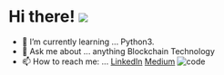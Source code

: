 # Hi there! ![](https://user-images.githubusercontent.com/92938717/181672429-fc2299ed-ad53-461c-8b5d-a91ffbc5d0b3.gif)

- 🌱 I’m currently learning ... Python3.
- 💬 Ask me about ... anything Blockchain Technology
- 📫 How to reach me: ... [LinkedIn](www.linkedin.com/in/blockchaincali) []() [Medium](https://chisomogueji.medium.com/) 
![code](https://user-images.githubusercontent.com/92938717/181673769-427bed13-5cb9-45ad-a529-bd2379dbf919.gif)
